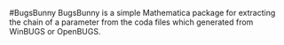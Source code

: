 #BugsBunny
BugsBunny is a simple Mathematica package for extracting the chain of a parameter from the coda files which generated from WinBUGS or OpenBUGS.
